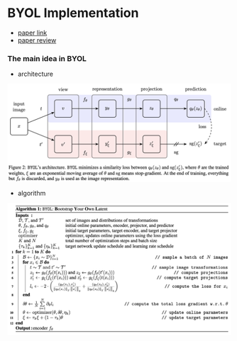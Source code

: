 # BYOL Implementation  

- [paper link](https://arxiv.org/abs/2006.07733)
- [paper review](https://github.com/Sangh0/Self-Supervised-Learning/blob/main/BYOL/byol_paper_review.ipynb)  

### The main idea in BYOL  
- architecture  
<img src = "https://github.com/Sangh0/Self-Supervised-Learning/blob/main/BYOL/figures/figure2.png?raw=true" width=700>

- algorithm  
<img src = "https://github.com/Sangh0/Self-Supervised-Learning/blob/main/BYOL/figures/algorithm.png?raw=true" width=600>  

